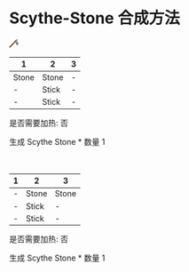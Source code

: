 # Scythe-Stone 合成方法

![Icon](Doc/Recipe/956a9fe84bb31224db4a836c2c647feb.png)

|1|2|3|
|----|-----|-----|
|Stone|Stone|-|
|-|Stick|-|
|-|Stick|-|

是否需要加热: 否

生成 Scythe Stone \* 数量 1
<br/> <br/> <br/> 

|1|2|3|
|----|-----|-----|
|-|Stone|Stone|
|-|Stick|-|
|-|Stick|-|

是否需要加热: 否

生成 Scythe Stone \* 数量 1
<br/> <br/> <br/> 

